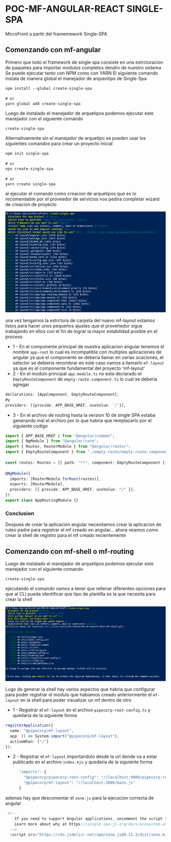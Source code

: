 # POC-MF-ANGULAR-REACT    SINGLE-SPA
MicroFront a partir del framemework Single-SPA

## Comenzando con mf-angular
Primero que todo el framework de single spa consiste en una estrcturacion de paquetes para importar modulos completos dendro de nuestro sistema
Se puede ejecutar tanto con NPM como con YARN
El siguiente comando instala de manera global el manejador de arqueotipo de Single-Spa
```
npm install --global create-single-spa

# or
yarn global add create-single-spa
```
Luego de instalado el manejador de arquetipos podemos ejecutar este manejador con el siguiente comando
```
create-single-spa
```
Alternativamente sin el manejador de arquetipo se pueden usar los siguientes comandos para crear un proyecto inicial
```
npm init single-spa

# or
npx create-single-spa

# or
yarn create single-spa
```
al ejecutar el comando como creacion de arquetipos que es lo recomendable por el proveedor de servicios nos pedira completar wizard de creacion de proyecto

![alt text](https://github.com/JesusGarcia9009/poc-frontend-angular-simplespa/blob/main/doc/create-mf-angular.PNG)

una vez tengamos la estrctura de carpeta del nuevo mf-layout estamos listos para hacer unos pequeños ajustes que el provehedor sigue trabajando en ellos con el fin de lograr la mayor estabilidad posible en el proceso

* 1 - En el componente principal de nuestra aplicacion angular tenemos el nombre `app-root` lo cual es incompatible con multiples aplicaciones de angular ya que el componente se deberia llamar en varias ocaciones, el selector se debieria renombrar en este caso vamos a llamarlo `mf-layout` ya que es el componente fundamental del proyecto 'mf-layout'
* 2 - En el modulo principal `app.module.ts` no esta declarado el `EmptyRouteComponent` de `empty-route.component.ts` lo cual se deberia agregar
```ts
declarations: [AppComponent, EmptyRouteComponent];
#y
providers: [{provide: APP_BASE_HREF, useValue: '/'}],
```
* 3 - En el archivo de routing hasta la version 10 de single SPA estaba generando mal el archivo por lo que habria que remplazarlo por el siguiente codigo
```ts
import { APP_BASE_HREF } from "@angular/common";
import { NgModule } from "@angular/core";
import { Routes, RouterModule } from "@angular/router";
import { EmptyRouteComponent } from "./empty-route/empty-route.component";

const routes: Routes = [{ path: "**", component: EmptyRouteComponent }];

@NgModule({
  imports: [RouterModule.forRoot(routes)],
  exports: [RouterModule],
  providers: [{ provide: APP_BASE_HREF, useValue: "/" }],
})
export class AppRoutingModule {}
```

### Conclusion
Despues de crear la aplicacion angular necesitamos crear la aplicacion de ruteo padre para registrar el mf creado en angular... ahora veamos como crear la shell de registro para el mf creado recientemente

## Comenzando con mf-shell o mf-routing
Luego de instalado el manejador de arquetipos podemos ejecutar este manejador con el siguiente comando
```
create-single-spa
```
ejecutando el comando vamos a tener que rellenar diferentes opciones para que al CLI pueda identificar que tipo de plantilla es la que necesita para crear la shell

![alt text](https://github.com/JesusGarcia9009/poc-frontend-angular-simplespa/blob/main/doc/create-mf-shell.PNG)

Lugo de generar la shell hay varios aspectos que habria que configurar para poder registrar el modulo que habiamos creado anteriormente el `mf-layout` en la shell para poder visualizar un mf dentro de otro

* 1 - Registrar el `mf-layout` en el archivo ``pipecorp-root-config.ts`` y quedaria de la siguiente forma
```ts
registerApplication({
  name: "@pipecorp/mf-layout",
  app: () => System.import("@pipecorp/mf-layout"),
  activeWhen: ["/"]
});
```
* 2 - Registrar el `mf-layout` importandolo desde la url donde va a estar publicado en el archivo ``index.ejs`` y quedaria de la siguiente forma
```js
      "imports": {
        "@pipecorp/pipecorp-root-config": "//localhost:9000/pipecorp-root-config.js",
        "@pipecorp/mf-layout": "//localhost:3000/main.js"
      }
```
ademas hay que descomentar el `zone.js` para la ejecucion correcta de angular
```js
 <!--
    If you need to support Angular applications, uncomment the script tag below to ensure only one instance of ZoneJS is loaded
    Learn more about why at https://single-spa.js.org/docs/ecosystem-angular/#zonejs
  -->
  <script src="https://cdn.jsdelivr.net/npm/zone.js@0.11.3/dist/zone.min.js"></script>
```
